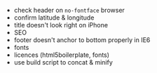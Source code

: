 * check header on `no-fontface` browser
* confirm latitude & longitude
* title doesn't look right on iPhone
* SEO
* footer doesn't anchor to bottom properly in IE6
* fonts
* licences (html5boilerplate, fonts)
* use build script to concat & minify